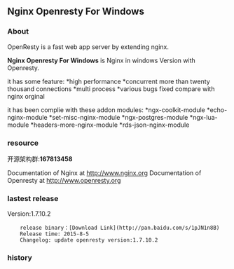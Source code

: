 ## Nginx Openresty For Windows ##

### About ###

OpenResty is a fast web app server by extending nginx.

**Nginx Openresty For Windows** is Nginx in windows Version with Openresty.

it has some feature:
    *high performance
    *concurrent more than twenty thousand connections
    *multi process
    *various bugs fixed compare with nginx orginal

it has been complie with these addon modules:
    *ngx-coolkit-module
    *echo-nginx-module
    *set-misc-nginx-module
    *ngx-postgres-module
    *ngx-lua-module
    *headers-more-nginx-module
    *rds-json-nginx-module

### resource ###

开源架构群:**167813458**

Documentation of Nginx at http://www.nginx.org
Documentation of Openresty at http://www.openresty.org


### lastest release ###

Version:1.7.10.2

```
    release binary：[Download Link](http://pan.baidu.com/s/1pJN1n8B)
    Release time: 2015-8-5
    Changelog: update openresty version:1.7.10.2
```

### history ###


